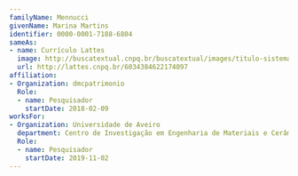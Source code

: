 ```yaml
---
familyName: Mennucci
givenName: Marina Martins
identifier: 0000-0001-7188-6804
sameAs:
- name: Currículo Lattes
  image: http://buscatextual.cnpq.br/buscatextual/images/titulo-sistema.png
  url: http://lattes.cnpq.br/6034384622174097
affiliation:
- Organization: dmcpatrimonio
  Role:
  - name: Pesquisador
    startDate: 2018-02-09
worksFor:
- Organization: Universidade de Aveiro
  department: Centro de Investigação em Engenharia de Materiais e Cerâmica
  Role:
  - name: Pesquisador
    startDate: 2019-11-02
---
```

